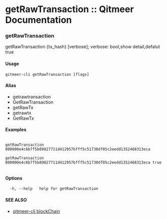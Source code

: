 # getRawTransaction :: Qitmeer Documentation

### getRawTransaction <a href="#getrawtransaction" id="getrawtransaction"></a>

getRawTransaction {tx\_hash} \[verbose]; verbose: bool,show detail,defalut true

#### Usage <a href="#usage" id="usage"></a>

```
qitmeer-cli getRawTransaction [flags]
```

#### Alias <a href="#alias" id="alias"></a>

* getrawtransaction
* GetRawTransaction
* getRawTx
* getrawtx
* GetRawTx

#### Examples <a href="#examples" id="examples"></a>

```

getRawTransaction 000000e4c6b7f5b89827711d412957bfff5c51730df05c2eedd1352468313eca

getRawTransaction 000000e4c6b7f5b89827711d412957bfff5c51730df05c2eedd1352468313eca true
	
```

#### Options <a href="#options" id="options"></a>

```
  -h, --help   help for getRawTransaction
```

#### SEE ALSO <a href="#see-also" id="see-also"></a>

* [qitmeer-cli blockChain](https://github.com/objemmanuel/docs/blob/master/commands-references/qitmeer-cli-qitmeer-documentation/blockchain/broken-reference/README.md)

